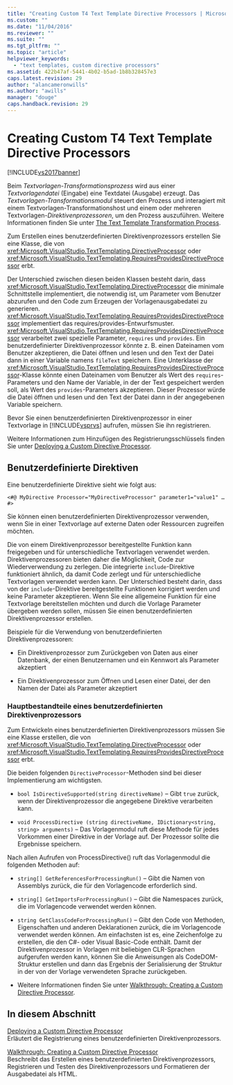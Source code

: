 ```yaml
---
title: "Creating Custom T4 Text Template Directive Processors | Microsoft Docs"
ms.custom: ""
ms.date: "11/04/2016"
ms.reviewer: ""
ms.suite: ""
ms.tgt_pltfrm: ""
ms.topic: "article"
helpviewer_keywords: 
  - "text templates, custom directive processors"
ms.assetid: 422b47af-5441-4b02-b5ad-1b8b328457e3
caps.latest.revision: 29
author: "alancameronwills"
ms.author: "awills"
manager: "douge"
caps.handback.revision: 29
---
```

# Creating Custom T4 Text Template Directive Processors
[!INCLUDE[vs2017banner](../code-quality/includes/vs2017banner.md)]

Beim *Textvorlagen\-Transformationsprozess* wird aus einer *Textvorlagendatei* \(Eingabe\) eine Textdatei \(Ausgabe\) erzeugt.  Das *Textvorlagen\-Transformationsmodul* steuert den Prozess und interagiert mit einem Textvorlagen\-Transformationshost und einem oder mehreren Textvorlagen\-*Direktivenprozessoren*, um den Prozess auszuführen.  Weitere Informationen finden Sie unter [The Text Template Transformation Process](../modeling/the-text-template-transformation-process.md).  
  
 Zum Erstellen eines benutzerdefinierten Direktivenprozessors erstellen Sie eine Klasse, die von <xref:Microsoft.VisualStudio.TextTemplating.DirectiveProcessor> oder <xref:Microsoft.VisualStudio.TextTemplating.RequiresProvidesDirectiveProcessor> erbt.  
  
 Der Unterschied zwischen diesen beiden Klassen besteht darin, dass <xref:Microsoft.VisualStudio.TextTemplating.DirectiveProcessor> die minimale Schnittstelle implementiert, die notwendig ist, um Parameter vom Benutzer abzurufen und den Code zum Erzeugen der Vorlagenausgabedatei zu generieren.  <xref:Microsoft.VisualStudio.TextTemplating.RequiresProvidesDirectiveProcessor> implementiert das requires\/provides\-Entwurfsmuster.  <xref:Microsoft.VisualStudio.TextTemplating.RequiresProvidesDirectiveProcessor> verarbeitet zwei spezielle Parameter, `requires` und `provides`.  Ein benutzerdefinierter Direktivenprozessor könnte z. B. einen Dateinamen vom Benutzer akzeptieren, die Datei öffnen und lesen und den Text der Datei dann in einer Variable namens `fileText` speichern.  Eine Unterklasse der <xref:Microsoft.VisualStudio.TextTemplating.RequiresProvidesDirectiveProcessor>\-Klasse könnte einen Dateinamen vom Benutzer als Wert des `requires`\-Parameters und den Name der Variable, in der der Text gespeichert werden soll, als Wert des `provides`\-Parameters akzeptieren.  Dieser Prozessor würde die Datei öffnen und lesen und den Text der Datei dann in der angegebenen Variable speichern.  
  
 Bevor Sie einen benutzerdefinierten Direktivenprozessor in einer Textvorlage in [!INCLUDE[vsprvs](../code-quality/includes/vsprvs_md.md)] aufrufen, müssen Sie ihn registrieren.  
  
 Weitere Informationen zum Hinzufügen des Registrierungsschlüssels finden Sie unter [Deploying a Custom Directive Processor](../modeling/deploying-a-custom-directive-processor.md).  
  
## Benutzerdefinierte Direktiven  
 Eine benutzerdefinierte Direktive sieht wie folgt aus:  
  
 `<#@ MyDirective Processor="MyDirectiveProcessor" parameter1="value1" … #>`  
  
 Sie können einen benutzerdefinierten Direktivenprozessor verwenden, wenn Sie in einer Textvorlage auf externe Daten oder Ressourcen zugreifen möchten.  
  
 Die von einem Direktivenprozessor bereitgestellte Funktion kann freigegeben und für unterschiedliche Textvorlagen verwendet werden. Direktivenprozessoren bieten daher die Möglichkeit, Code zur Wiederverwendung zu zerlegen.  Die integrierte `include`\-Direktive funktioniert ähnlich, da damit Code zerlegt und für unterschiedliche Textvorlagen verwendet werden kann.  Der Unterschied besteht darin, dass von der `include`\-Direktive bereitgestellte Funktionen korrigiert werden und keine Parameter akzeptieren.  Wenn Sie eine allgemeine Funktion für eine Textvorlage bereitstellen möchten und durch die Vorlage Parameter übergeben werden sollen, müssen Sie einen benutzerdefinierten Direktivenprozessor erstellen.  
  
 Beispiele für die Verwendung von benutzerdefinierten Direktivenprozessoren:  
  
-   Ein Direktivenprozessor zum Zurückgeben von Daten aus einer Datenbank, der einen Benutzernamen und ein Kennwort als Parameter akzeptiert  
  
-   Ein Direktivenprozessor zum Öffnen und Lesen einer Datei, der den Namen der Datei als Parameter akzeptiert  
  
### Hauptbestandteile eines benutzerdefinierten Direktivenprozessors  
 Zum Entwickeln eines benutzerdefinierten Direktivenprozessors müssen Sie eine Klasse erstellen, die von <xref:Microsoft.VisualStudio.TextTemplating.DirectiveProcessor> oder <xref:Microsoft.VisualStudio.TextTemplating.RequiresProvidesDirectiveProcessor> erbt.  
  
 Die beiden folgenden `DirectiveProcessor`\-Methoden sind bei dieser Implementierung am wichtigsten.  
  
-   `bool IsDirectiveSupported(string directiveName)` – Gibt `true` zurück, wenn der Direktivenprozessor die angegebene Direktive verarbeiten kann.  
  
-   `void ProcessDirective (string directiveName, IDictionary<string, string> arguments)` – Das Vorlagenmodul ruft diese Methode für jedes Vorkommen einer Direktive in der Vorlage auf.  Der Prozessor sollte die Ergebnisse speichern.  
  
 Nach allen Aufrufen von ProcessDirective\(\) ruft das Vorlagenmodul die folgenden Methoden auf:  
  
-   `string[] GetReferencesForProcessingRun()` – Gibt die Namen von Assemblys zurück, die für den Vorlagencode erforderlich sind.  
  
-   `string[] GetImportsForProcessingRun()` – Gibt die Namespaces zurück, die im Vorlagencode verwendet werden können.  
  
-   `string GetClassCodeForProcessingRun()` – Gibt den Code von Methoden, Eigenschaften und anderen Deklarationen zurück, die im Vorlagencode verwendet werden können.  Am einfachsten ist es, eine Zeichenfolge zu erstellen, die den C\#\- oder Visual Basic\-Code enthält.  Damit der Direktivenprozessor in Vorlagen mit beliebigen CLR\-Sprachen aufgerufen werden kann, können Sie die Anweisungen als CodeDOM\-Struktur erstellen und dann das Ergebnis der Serialisierung der Struktur in der von der Vorlage verwendeten Sprache zurückgeben.  
  
-   Weitere Informationen finden Sie unter [Walkthrough: Creating a Custom Directive Processor](../modeling/walkthrough-creating-a-custom-directive-processor.md).  
  
## In diesem Abschnitt  
 [Deploying a Custom Directive Processor](../modeling/deploying-a-custom-directive-processor.md)  
 Erläutert die Registrierung eines benutzerdefinierten Direktivenprozessors.  
  
 [Walkthrough: Creating a Custom Directive Processor](../modeling/walkthrough-creating-a-custom-directive-processor.md)  
 Beschreibt das Erstellen eines benutzerdefinierten Direktivenprozessors, Registrieren und Testen des Direktivenprozessors und Formatieren der Ausgabedatei als HTML.